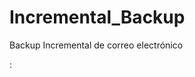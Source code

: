 # Incremental_Backup
Backup Incremental de correo electrónico

:[](https://www.aripagua.com/img/incre.jpg)
